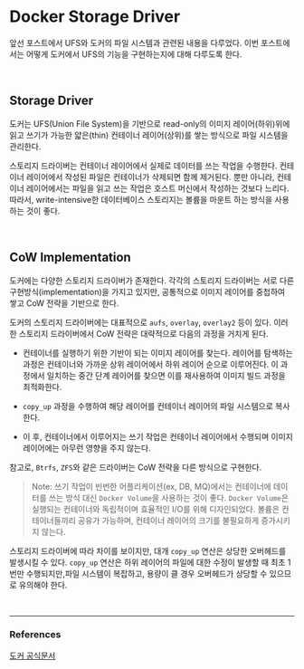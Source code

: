# Docker Storage Driver

앞선 포스트에서 UFS와 도커의 파일 시스템과 관련된 내용을 다루었다. 이번 포스트에서는 어떻게 도커에서 UFS의 기능을 구현하는지에 대해 다루도록 한다.

&nbsp;

## Storage Driver

도커는 UFS(Union File System)을 기반으로 read-only의 이미지 레이어(하위)위에 읽고 쓰기가 가능한 얇은(thin) 컨테이너 레이어(상위)를 쌓는 방식으로 파일 시스템을 관리한다. 

스토리지 드라이버는 컨테이너 레이어에서 실제로 데이터를 쓰는 작업을 수행한다. 컨테이너 레이어에서 작성된 파일은 컨테이너가 삭제되면 함께 제거된다. 뿐만 아니라, 컨테이너 레이어에서는 파일을 읽고 쓰는 작업은 호스트 머신에서 작성하는 것보다 느리다. 따라서, write-intensive한 데이터베이스 스토리지는 볼륨을 마운트 하는 방식을 사용하는 것이 좋다.


&nbsp;

## CoW Implementation

도커에는 다양한 스토리지 드라이버가 존재한다. 각각의 스토리지 드라이버는 서로 다른 구현방식(implementation)을 가지고 있지만, 공통적으로 이미지 레이어를 중첩하여 쌓고 CoW 전략을 기반으로 한다.

도커의 스토리지 드라이버에는 대표적으로 `aufs`, `overlay`, `overlay2` 등이 있다. 이러한 스토리지 드라이버에서 CoW 전략은 대략적으로 다음의 과정을 거치게 된다.

- 컨테이너를 실행하기 위한 기반이 되는 이미지 레이어를 찾는다. 레이어를 탐색하는 과정은 컨테이너와 가까운 상위 레이어에서 하위 레이어 순으로 이루어진다. 이 과정에서 일치하는 중간 단계 레이어를 찾으면 이를 재사용하여 이미지 빌드 과정을 최적화한다.

- `copy_up` 과정을 수행하여 해당 레이어를 컨테이너 레이어의 파일 시스템으로 복사한다.

- 이 후, 컨테이너에서 이루어지는 쓰기 작업은 컨테이너 레이어에서 수행되며 이미지 레이어에는 아무런 영향을 주지 않는다.

참고로, `Btrfs`, `ZFS`와 같은 드라이버는 CoW 전략을 다른 방식으로 구현한다. 

> Note: 쓰기 작업이 빈번한 어플리케이션(ex, DB, MQ)에서는 컨테이너에 데이터를 쓰는 방식 대신 `Docker Volume`을 사용하는 것이 좋다. `Docker Volume`은 실행되는 컨테이너와 독립적이며 효율적인 I/O를 위해 디자인되었다. 볼륨은 컨테이너들끼리 공유가 가능하며, 컨테이너 레이어의 크기를 불필요하게 증가시키지 않는다.

스토리지 드라이버에 따라 차이를 보이지만, 대개 `copy_up` 연산은 상당한 오버헤드를 발생시킬 수 있다. `copy_up` 연산은 하위 레이어의 파일에 대한 수정이 발생할 때 최초 1번만 수행되지만,파일 시스템이 복잡하고, 용량이 클 경우 오버헤드가 상당할 수 있으므로 유의해야 한다.

&nbsp;

---
### References

[도커 공식문서](https://docs.docker.com/storage/storagedriver/)

